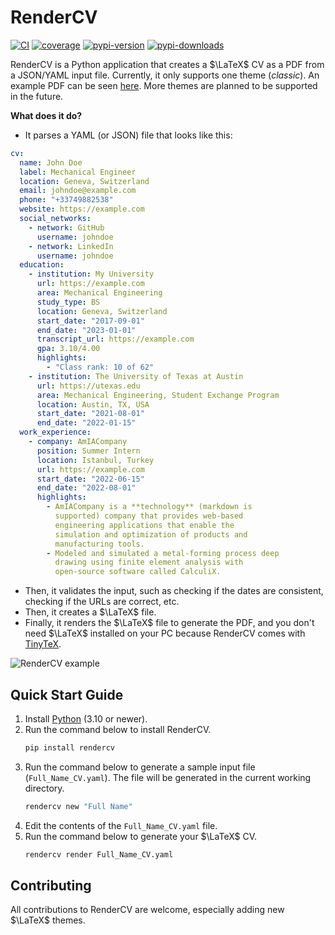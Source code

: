 # RenderCV
[![CI](https://github.com/sinaatalay/rendercv/actions/workflows/ci.yaml/badge.svg?branch=main)](https://github.com/sinaatalay/rendercv/actions/workflows/ci.yaml)
[![coverage](https://coverage-badge.samuelcolvin.workers.dev/sinaatalay/rendercv.svg)](https://coverage-badge.samuelcolvin.workers.dev/redirect/sinaatalay/rendercv)
[![pypi-version](https://img.shields.io/pypi/v/rendercv?label=PyPI%20version&color=rgb(0%2C79%2C144))](https://pypi.python.org/pypi/rendercv)
[![pypi-downloads](https://img.shields.io/pepy/dt/rendercv?label=PyPI%20downloads&color=rgb(0%2C%2079%2C%20144))](https://pypi.python.org/pypi/rendercv)


RenderCV is a Python application that creates a $\LaTeX$ CV as a PDF from a JSON/YAML input file. Currently, it only supports one theme (*classic*). An example PDF can be seen [here](https://github.com/sinaatalay/rendercv/blob/main/John_Doe_CV.pdf?raw=true). More themes are planned to be supported in the future.

**What does it do?**

- It parses a YAML (or JSON) file that looks like this:
```yaml
cv:
  name: John Doe
  label: Mechanical Engineer
  location: Geneva, Switzerland
  email: johndoe@example.com
  phone: "+33749882538"
  website: https://example.com
  social_networks:
    - network: GitHub
      username: johndoe
    - network: LinkedIn
      username: johndoe
  education:
    - institution: My University
      url: https://example.com
      area: Mechanical Engineering
      study_type: BS
      location: Geneva, Switzerland
      start_date: "2017-09-01"
      end_date: "2023-01-01"
      transcript_url: https://example.com
      gpa: 3.10/4.00
      highlights:
        - "Class rank: 10 of 62"
    - institution: The University of Texas at Austin
      url: https://utexas.edu
      area: Mechanical Engineering, Student Exchange Program
      location: Austin, TX, USA
      start_date: "2021-08-01"
      end_date: "2022-01-15"
  work_experience:
    - company: AmIACompany
      position: Summer Intern
      location: Istanbul, Turkey
      url: https://example.com
      start_date: "2022-06-15"
      end_date: "2022-08-01"
      highlights:
        - AmIACompany is a **technology** (markdown is
          supported) company that provides web-based
          engineering applications that enable the
          simulation and optimization of products and
          manufacturing tools.
        - Modeled and simulated a metal-forming process deep
          drawing using finite element analysis with
          open-source software called CalculiX.
```
- Then, it validates the input, such as checking if the dates are consistent, checking if the URLs are correct, etc.
- Then, it creates a $\LaTeX$ file.
- Finally, it renders the $\LaTeX$ file to generate the PDF, and you don't need $\LaTeX$ installed on your PC because RenderCV comes with [TinyTeX](https://yihui.org/tinytex/).

![RenderCV example](images/example.png)

## Quick Start Guide

1.  Install [Python](https://www.python.org/downloads/) (3.10 or newer).
2.  Run the command below to install RenderCV.
    ```bash
    pip install rendercv
    ```
3.  Run the command below to generate a sample input file (`Full_Name_CV.yaml`). The file will be generated in the current working directory.
    ```bash
    rendercv new "Full Name"
    ```
4.  Edit the contents of the `Full_Name_CV.yaml` file.
5.  Run the command below to generate your $\LaTeX$ CV.
    ```bash
    rendercv render Full_Name_CV.yaml
    ```

## Contributing

All contributions to RenderCV are welcome, especially adding new $\LaTeX$ themes.

